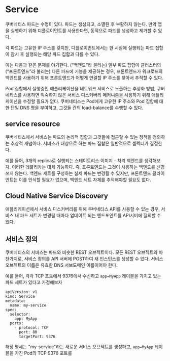 # Service

쿠버네티스 파드는 수명이 있다. 파드는 생성되고, 소멸된 후 부활하지 않는다. 만약 앱을 실행하기 위해 디플로이먼트를 사용한다면, 동적으로 파드를 생성하고 제거할 수 있다.

각 파드는 고유한 IP 주소를 갖지만, 디플로이먼트에서는 한 시점에 실행되는 파드 집합이 잠시 후 실행되는 해당 파드 집합과 다를 수 있다.

이는 다음과 같은 문제를 야기한다. (“백엔드”라 불리는) 일부 파드 집합이 클러스터의 (“프론트엔드”라 불리는) 다른 파드에 기능을 제공하는 경우, 프론트엔드가 워크로드의 백엔드를 사용하기 위해 프론트엔드가 어떻게 연결할 IP 주소를 찾아서 추적할 수 있다.

Pod 집합에서 실행중인 애플리케이션을 네트워크 서비스로 노출하는 추상화 방법, 쿠버네티스를 사용하면 익숙하지 않은 서비스 디스커버리 메커니즘을 사용하기 위해 애플리케이션을 수정할 필요가 없다. 
쿠버네티스는 Pod에게 고유한 IP 주소와 Pod 집합에 대한 단일 DNS 명을 부여하고, 그것들 간의 load-balance를 수행할 수 있다.

## service resource

쿠버네티스에서 서비스는 파드의 논리적 집합과 그것들에 접근할 수 있는 정책을 정의하는 추상적 개념이다. 서비스가 대상으로 하는 파드 집합은 일반적으로 셀렉터가 결정한다.

예를 들어, 3개의 replica로 실행되는 스테이트리스 이미지 - 처리 백엔드를 생각해보자. 이러한 레플리카는 대체 가능하다. 즉, 프론트엔드는 그것이 사용하는 백엔드를 신경쓰지 않는다. 백엔드 세트를 구성하는 실제 파드는 변경될 수 있지만, 프론트엔드 클라이언트는 이를 인식할 필요가 없으며, 백엔드 세트 자체를 추적해야할 필요도 없다.

## Cloud Native Service Discovery

애플리케이션에서 서비스 디스커버리를 위해 쿠버네티스 API를 사용할 수 있는 경우, 서비스 내 파드 세트가 변경될 때마다 업데이트 되는 엔드포인트를 API서버에 질의할 수 있다.

## 서비스 정의

쿠버네티스의 서비스는 파드와 비슷한 REST 오브젝트이다. 모든 REST 오브젝트와 마찬가지로, 서비스 정의를 API 서버에 POST하여 새 인스턴스를 생성할 수 있다. 서비스 오브젝트의 이름은 유효한 DNS 서브도메인 이름이어야 한다. 

예를 들어, 각각 TCP 포트에서 9376에서 수신하고 `app=MyApp` 레이블을 가지고 있는 파드 세트가 있다고 가정해보자

```
apiVersion: v1
kind: Service
metadata:
  name: my-service
spec:
  selector:
    app: MyApp
  ports:
    - protocol: TCP
      port: 80
      targetPort: 9376
```

해당 명세는 "my-service"라는 새로운 서비스 오브젝트를 생성하고, `app=MyApp` 레이블을 가진 Pod의 TCP 9376 포트를  
